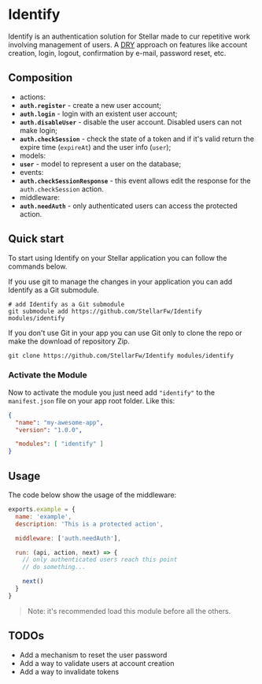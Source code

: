 # Identify

Identify is an authentication solution for Stellar made to cur repetitive work involving management of users. A [DRY](https://en.wikipedia.org/wiki/Don%27t_repeat_yourself) approach on features like account creation, login, logout, confirmation by e-mail, password reset, etc.

## Composition

- actions:
 - **`auth.register`** - create a new user account;
 - **`auth.login`** - login with an existent user account;
 - **`auth.disableUser`** - disable the user account. Disabled users can not make login;
 - **`auth.checkSession`** - check the state of a token and if it's valid return the expire time (`expireAt`) and the user info (`user`);
- models:
 - **`user`** - model to represent a user on the database;
- events:
 - **`auth.checkSessionResponse`** - this event allows edit the response for the `auth.checkSession` action.
- middleware:
 - **`auth.needAuth`** - only authenticated users can access the protected action.

## Quick start

To start using Identify on your Stellar application you can follow the commands below.

If you use git to manage the changes in your application you can add Identify as a Git submodule.

```shell
# add Identify as a Git submodule
git submodule add https://github.com/StellarFw/Identify modules/identify
```

If you don't use Git in your app you can use Git only to clone the repo or make the download of repository Zip.

```shell
git clone https://github.com/StellarFw/Identify modules/identify
```

### Activate the Module

Now to activate the module you just need add `"identify"` to the `manifest.json` file on your app root folder. Like this:

```json
{
  "name": "my-awesome-app",
  "version": "1.0.0",

  "modules": [ "identify" ]
}
```

## Usage

The code below show the usage of the middleware:

```javascript
exports.example = {
  name: 'example',
  description: 'This is a protected action',

  middleware: ['auth.needAuth'],

  run: (api, action, next) => {
    // only authenticated users reach this point
    // do something...

    next()
  }
}
```

> Note: it's recommended load this module before all the others.

## TODOs

- Add a mechanism to reset the user password
- Add a way to validate users at account creation
- Add a way to invalidate tokens
